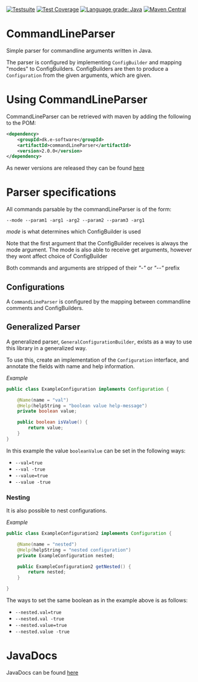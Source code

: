 [![Testsuite](https://github.com/Ernstsen/CommandLineParser/workflows/Test-suite/badge.svg)](https://github.com/Ernstsen/CommandLineParser/actions)
[![Test Coverage](https://codecov.io/gh/Ernstsen/CommandLineParser/branch/master/graph/badge.svg?token=NMG1R3WWZ1)](https://codecov.io/gh/Ernstsen/CommandLineParser)
[![Language grade: Java](https://img.shields.io/lgtm/grade/java/g/Ernstsen/CommandLineParser.svg?logo=lgtm&logoWidth=18)](https://lgtm.com/projects/g/Ernstsen/CommandLineParser/context:java)
[![Maven Central](https://img.shields.io/maven-central/v/dk.e-software/commandLineParser)](https://mvnrepository.com/artifact/dk.e-software/commandLineParser)

# CommandLineParser

Simple parser for commandline arguments written in Java.

The parser is configured by implementing ``` ConfigBuilder ``` and mapping "modes" to ConfigBuilders. ConfigBuilders are
then to produce a ``` Configuration ``` from the given arguments, which are given.

# Using CommandLineParser

CommandLineParser can be retrieved with maven by adding the following to the POM:

```xml
<dependency>
    <groupId>dk.e-software</groupId>
    <artifactId>commandLineParser</artifactId>
    <version>2.0.0</version>
</dependency>

```

As newer versions are released they can be
found [here](https://mvnrepository.com/artifact/dk.e-software/commandLineParser/)

# Parser specifications

All commands parsable by the commandLineParser is of the form:

``` --mode --param1 -arg1 -arg2 --param2 --param3 -arg1 ```

<i>mode</i> is what determines which ConfigBuilder is used

Note that the first argument that the ConfigBuilder receives is always the mode argument. The mode is also able to
receive get arguments, however they wont affect choice of ConfigBuilder

Both commands and arguments are stripped of their <i>"-"</i> or <i>"--"</i> prefix

## Configurations

A ```CommandLineParser``` is configured by the mapping between commandline comments and ConfigBuilders.

## Generalized Parser

A generalized parser, ``GeneralConfigurationBuilder``, exists as a way to use this library in a generalized way.

To use this, create an implementation of the ``Configuration`` interface, and annotate the fields with name and help
information.

_Example_

```java
public class ExampleConfiguration implements Configuration {

    @Name(name = "val")
    @Help(helpString = "boolean value help-message")
    private boolean value;

    public boolean isValue() {
        return value;
    }
}
```

In this example the value ``booleanValue`` can be set in the following ways:

- ``--val=true``
- ``--val -true``
- ``--value=true``
- ``--value -true``

### Nesting

It is also possible to nest configurations.

_Example_

```java
public class ExampleConfiguration2 implements Configuration {

    @Name(name = "nested")
    @Help(helpString = "nested configuration")
    private ExampleConfiguration nested;

    public ExampleConfiguration2 getNested() {
        return nested;
    }

}
```

The ways to set the same boolean as in the example above is as follows:

- ``--nested.val=true``
- ``--nested.val -true``
- ``--nested.value=true``
- ``--nested.value -true``

# JavaDocs
JavaDocs can be found [here](https://ernstsen.github.io/CommandLineParser/)
